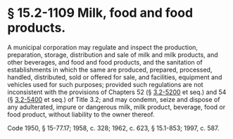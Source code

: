 # § 15.2-1109 Milk, food and food products.

<p>A municipal corporation may regulate and inspect the production, preparation, storage, distribution and sale of milk and milk products, and other beverages, and food and food products, and the sanitation of establishments in which the same are produced, prepared, processed, handled, distributed, sold or offered for sale, and facilities, equipment and vehicles used for such purposes; provided such regulations are not inconsistent with the provisions of Chapters 52 (§ <a href='http://law.lis.virginia.gov/vacode/3.2-5200/'>3.2-5200</a> et seq.) and 54 (§ <a href='http://law.lis.virginia.gov/vacode/3.2-5400/'>3.2-5400</a> et seq.) of Title 3.2; and may condemn, seize and dispose of any adulterated, impure or dangerous milk, milk product, beverage, food or food product, without liability to the owner thereof.</p><p>Code 1950, § 15-77.17; 1958, c. 328; 1962, c. 623, § 15.1-853; 1997, c. 587.</p>